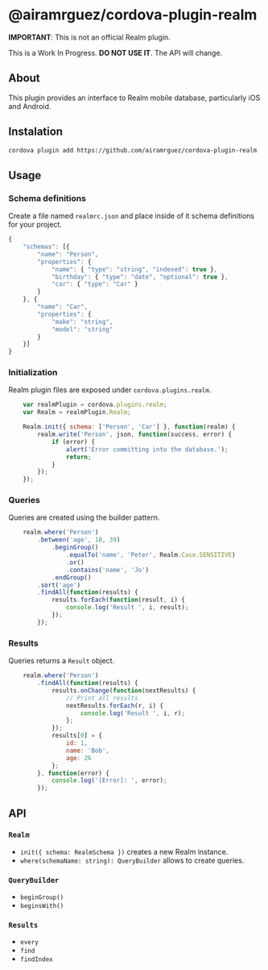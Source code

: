# @airamrguez/cordova-plugin-realm
__IMPORTANT__: This is not an official Realm plugin.

This is a Work In Progress. **DO NOT USE IT**. The API will change.

## About
This plugin provides an interface to Realm mobile database, particularly iOS and Android.

## Instalation
```sh
cordova plugin add https://github.com/airamrguez/cordova-plugin-realm
```

## Usage

### Schema definitions

Create a file named `realmrc.json` and place inside of it schema definitions for your project.
```js
{
	"schemas": [{
		"name": "Person",
		"properties": {
			"name": { "type": "string", "indexed": true },
			"birthday": { "type": "date", "optional": true },
			"car": { "type": "Car" }
		}
	}, {
		"name": "Car",
		"properties": {
			"make": "string",
			"model": "string"
		}
	}]
}
```

### Initialization

Realm plugin files are exposed under `cordova.plugins.realm`. 
```js
	var realmPlugin = cordova.plugins.realm;
	var Realm = realmPlugin.Realm;

	Realm.init({ schema: ['Person', 'Car'] }, function(realm) {
		realm.write('Person', json, function(success, error) {
			if (error) {
				alert('Error committing into the database.');
				return;
			}
		});
	});
```
### Queries
Queries are created using the builder pattern.

```js
	realm.where('Person')
		.between('age', 18, 39)
			.beginGroup()
				.equalTo('name', 'Peter', Realm.Case.SENSITIVE)
				.or()
				.contains('name', 'Jo')
			.endGroup()
		.sort('age')
		.findAll(function(results) {
			results.forEach(function(result, i) {
				console.log('Result ', i, result);
			});
		});
```

### Results
Queries returns a `Result` object.

```js
	realm.where('Person')
		.findAll(function(results) {
			results.onChange(function(nextResults) {
				// Print all results
				nextResults.forEach(r, i) {
					console.log('Result ', i, r);
				};
			});
			results[0] = {
				id: 1,
				name: 'Bob',
				age: 26
			};
		}, function(error) {
			console.log('[Error]: ', error);
		});
```

## API

### `Realm`
  - `init({ schema: RealmSchema })` creates a new Realm instance.
  - `where(schemaName: string): QueryBuilder` allows to create queries.

### `QueryBuilder`
  - `beginGroup()`
  - `beginsWith()`

### `Results`
  - `every`
  - `find`
  - `findIndex`
